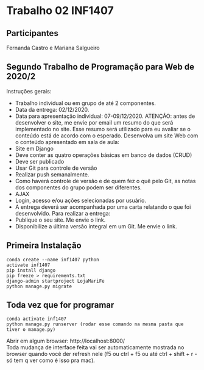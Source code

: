 # Trabalho 02 INF1407

## Participantes
Fernanda Castro e Mariana Salgueiro

## Segundo Trabalho de Programação para Web de 2020/2
Instruções gerais:
* Trabalho individual ou em grupo de até 2 componentes.
* Data da entrega: 02/12/2020.
* Data para apresentação individual: 07-09/12/2020.
ATENÇÃO: antes de desenvolver o site, me envie por email um resumo do que será implementado no site. Esse resumo será utilizado para eu avaliar se o conteúdo está de acordo com o esperado.
Desenvolva um site Web com o conteúdo apresentado em sala de aula:
* Site em Django
* Deve conter as quatro operações básicas em banco de dados (CRUD)
* Deve ser publicado
* Usar Git para controle de versão
* Realizar push semanalmente.
* Como haverá controle de versão e de quem fez o quê pelo Git, as notas dos componentes do grupo podem ser diferentes.
* AJAX
* Login, acesso e/ou ações selecionadas por usuário.
* A entrega deverá ser acompanhada por uma carta relatando o que foi desenvolvido.
Para realizar a entrega:
* Publique o seu site. Me envie o link.
* Disponibilize a última versão integral em um Git. Me envie o link.

## Primeira Instalação
```
conda create --name inf1407 python
activate inf1407
pip install django
pip freeze > requirements.txt
django-admin startproject LojaMariFe
python manage.py migrate
```

## Toda vez que for programar
```
conda activate inf1407
python manage.py runserver (rodar esse comando na mesma pasta que tiver o manage.py)
```
Abrir em algum browser: http://localhost:8000/ <br/>
Toda mudança de interface feita vai ser automaticamente mostrada no browser quando você der refresh nele (f5 ou ctrl + f5 ou até ctrl + shift + r - só tem q ver como é isso pra mac).